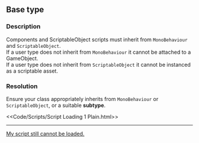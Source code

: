## Base type
### Description
Components and ScriptableObject scripts must inherit from `MonoBehaviour` and `ScriptableObject`.  
If a user type does not inherit from `MonoBehaviour` it cannot be attached to a GameObject.  
If a user type does not inherit from `ScriptableObject` it cannot be instanced as a scriptable asset.  

### Resolution
Ensure your class appropriately inherits from `MonoBehaviour` or `ScriptableObject`, or a suitable **subtype**.  

<<Code/Scripts/Script Loading 1 Plain.html>>  

---  
[My script still cannot be loaded.](4%20Script%20Loading.md)